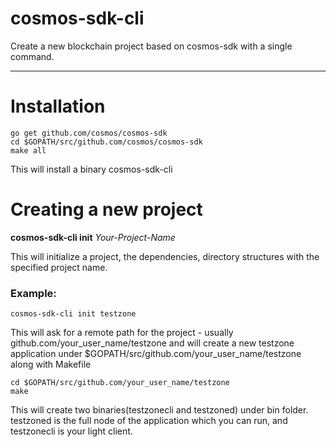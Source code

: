 # cosmos-sdk-cli 
Create a new blockchain project based on cosmos-sdk with a single command.

---

# Installation

```shell
go get github.com/cosmos/cosmos-sdk
cd $GOPATH/src/github.com/cosmos/cosmos-sdk
make all
```

This will install a binary cosmos-sdk-cli

# Creating a new project

**cosmos-sdk-cli init** _Your-Project-Name_

This will initialize a project, the dependencies, directory structures with the specified project name.

### Example:
```shell
cosmos-sdk-cli init testzone
```

This will ask for a remote path for the project - usually github.com/your_user_name/testzone and will create a new testzone application under $GOPATH/src/github.com/your_user_name/testzone along with Makefile

```shell
cd $GOPATH/src/github.com/your_user_name/testzone
make
```
This will create two binaries(testzonecli and testzoned) under bin folder. testzoned is the full node of the application which you can run, and testzonecli is your light client.


